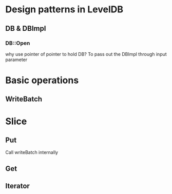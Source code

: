 # Design patterns in LevelDB
## DB & DBImpl
### DB::Open  
why use pointer of pointer to hold DB?
 To pass out the DBImpl through input parameter

# Basic operations
## WriteBatch

# Slice

## Put
Call writeBatch internally

## Get

## Iterator

